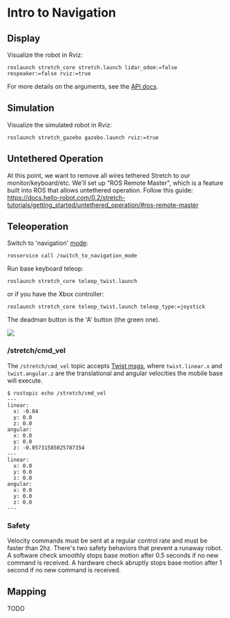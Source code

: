 # Intro to Navigation

## Display

Visualize the robot in Rviz:

```
roslaunch stretch_core stretch.launch lidar_odom:=false respeaker:=false rviz:=true
```

For more details on the arguments, see the [API docs](https://github.com/hello-robot/stretch_ros/tree/noetic/stretch_core#launch-files).

## Simulation

Visualize the simulated robot in Rviz:

```
roslaunch stretch_gazebo gazebo.launch rviz:=true
```

## Untethered Operation

At this point, we want to remove all wires tethered Stretch to our monitor/keyboard/etc. We'll set up "ROS Remote Master", which is a feature built into ROS that allows untethered operation. Follow this guide: https://docs.hello-robot.com/0.2/stretch-tutorials/getting_started/untethered_operation/#ros-remote-master

## Teleoperation

Switch to 'navigation' [mode](https://github.com/hello-robot/stretch_ros/tree/noetic/stretch_core#mode-std_msgsstring):

```
rosservice call /switch_to_navigation_mode
```

Run base keyboard teleop:

```
roslaunch stretch_core teleop_twist.launch
```

or if you have the Xbox controller:

```
roslaunch stretch_core teleop_twist.launch teleop_type:=joystick
```

The deadman button is the 'A' button (the green one).

![](https://docs.hello-robot.com/0.2/stretch-tutorials/getting_started/images/xbox.png)

### /stretch/cmd_vel

The `/stretch/cmd_vel` topic accepts [Twist msgs](http://docs.ros.org/en/noetic/api/geometry_msgs/html/msg/Twist.html), where `twist.linear.x` and `twist.angular.z` are the translational and angular velocities the mobile base will execute.

```
$ rostopic echo /stretch/cmd_vel
---
linear: 
  x: -0.04
  y: 0.0
  z: 0.0
angular: 
  x: 0.0
  y: 0.0
  z: -0.05731585025787354
---
linear: 
  x: 0.0
  y: 0.0
  z: 0.0
angular: 
  x: 0.0
  y: 0.0
  z: 0.0
---
```

### Safety

Velocity commands must be sent at a regular control rate and must be faster than 2hz. There's two safety behaviors that prevent a runaway robot. A software check smoothly stops base motion after 0.5 seconds if no new command is received. A hardware check abruptly stops base motion after 1 second if no new command is received.

## Mapping

TODO
